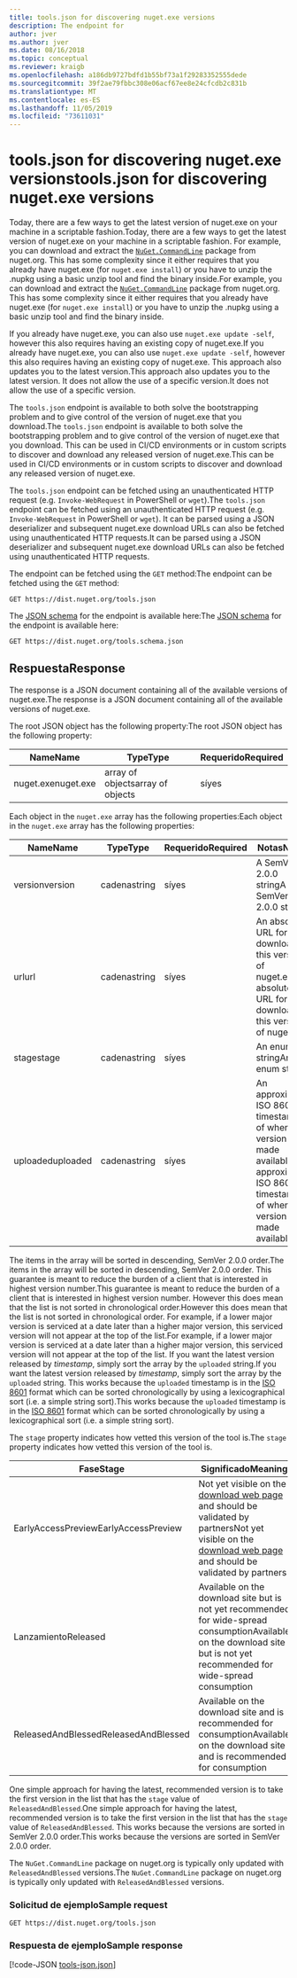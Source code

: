 ```yaml
---
title: tools.json for discovering nuget.exe versions
description: The endpoint for
author: jver
ms.author: jver
ms.date: 08/16/2018
ms.topic: conceptual
ms.reviewer: kraigb
ms.openlocfilehash: a186db9727bdfd1b55bf73a1f29283352555dede
ms.sourcegitcommit: 39f2ae79fbbc308e06acf67ee8e24cfcdb2c831b
ms.translationtype: MT
ms.contentlocale: es-ES
ms.lasthandoff: 11/05/2019
ms.locfileid: "73611031"
---
```

# <a name="toolsjson-for-discovering-nugetexe-versions"></a><span data-ttu-id="8f9b7-103">tools.json for discovering nuget.exe versions</span><span class="sxs-lookup"><span data-stu-id="8f9b7-103">tools.json for discovering nuget.exe versions</span></span>

<span data-ttu-id="8f9b7-104">Today, there are a few ways to get the latest version of nuget.exe on your machine in a scriptable fashion.</span><span class="sxs-lookup"><span data-stu-id="8f9b7-104">Today, there are a few ways to get the latest version of nuget.exe on your machine in a scriptable fashion.</span></span> <span data-ttu-id="8f9b7-105">For example, you can download and extract the [`NuGet.CommandLine`](https://www.nuget.org/packages/NuGet.CommandLine/) package from nuget.org. This has some complexity since it either requires that you already have nuget.exe (for `nuget.exe install`) or you have to unzip the .nupkg using a basic unzip tool and find the binary inside.</span><span class="sxs-lookup"><span data-stu-id="8f9b7-105">For example, you can download and extract the [`NuGet.CommandLine`](https://www.nuget.org/packages/NuGet.CommandLine/) package from nuget.org. This has some complexity since it either requires that you already have nuget.exe (for `nuget.exe install`) or you have to unzip the .nupkg using a basic unzip tool and find the binary inside.</span></span>

<span data-ttu-id="8f9b7-106">If you already have nuget.exe, you can also use `nuget.exe update -self`, however this also requires having an existing copy of nuget.exe.</span><span class="sxs-lookup"><span data-stu-id="8f9b7-106">If you already have nuget.exe, you can also use `nuget.exe update -self`, however this also requires having an existing copy of nuget.exe.</span></span> <span data-ttu-id="8f9b7-107">This approach also updates you to the latest version.</span><span class="sxs-lookup"><span data-stu-id="8f9b7-107">This approach also updates you to the latest version.</span></span> <span data-ttu-id="8f9b7-108">It does not allow the use of a specific version.</span><span class="sxs-lookup"><span data-stu-id="8f9b7-108">It does not allow the use of a specific version.</span></span>

<span data-ttu-id="8f9b7-109">The `tools.json` endpoint is available to both solve the bootstrapping problem and to give control of the version of nuget.exe that you download.</span><span class="sxs-lookup"><span data-stu-id="8f9b7-109">The `tools.json` endpoint is available to both solve the bootstrapping problem and to give control of the version of nuget.exe that you download.</span></span> <span data-ttu-id="8f9b7-110">This can be used in CI/CD environments or in custom scripts to discover and download any released version of nuget.exe.</span><span class="sxs-lookup"><span data-stu-id="8f9b7-110">This can be used in CI/CD environments or in custom scripts to discover and download any released version of nuget.exe.</span></span>

<span data-ttu-id="8f9b7-111">The `tools.json` endpoint can be fetched using an unauthenticated HTTP request (e.g. `Invoke-WebRequest` in PowerShell or `wget`).</span><span class="sxs-lookup"><span data-stu-id="8f9b7-111">The `tools.json` endpoint can be fetched using an unauthenticated HTTP request (e.g. `Invoke-WebRequest` in PowerShell or `wget`).</span></span> <span data-ttu-id="8f9b7-112">It can be parsed using a JSON deserializer and subsequent nuget.exe download URLs can also be fetched using unauthenticated HTTP requests.</span><span class="sxs-lookup"><span data-stu-id="8f9b7-112">It can be parsed using a JSON deserializer and subsequent nuget.exe download URLs can also be fetched using unauthenticated HTTP requests.</span></span>

<span data-ttu-id="8f9b7-113">The endpoint can be fetched using the `GET` method:</span><span class="sxs-lookup"><span data-stu-id="8f9b7-113">The endpoint can be fetched using the `GET` method:</span></span>

    GET https://dist.nuget.org/tools.json

<span data-ttu-id="8f9b7-114">The [JSON schema](https://json-schema.org/) for the endpoint is available here:</span><span class="sxs-lookup"><span data-stu-id="8f9b7-114">The [JSON schema](https://json-schema.org/) for the endpoint is available here:</span></span>

    GET https://dist.nuget.org/tools.schema.json

## <a name="response"></a><span data-ttu-id="8f9b7-115">Respuesta</span><span class="sxs-lookup"><span data-stu-id="8f9b7-115">Response</span></span>

<span data-ttu-id="8f9b7-116">The response is a JSON document containing all of the available versions of nuget.exe.</span><span class="sxs-lookup"><span data-stu-id="8f9b7-116">The response is a JSON document containing all of the available versions of nuget.exe.</span></span>

<span data-ttu-id="8f9b7-117">The root JSON object has the following property:</span><span class="sxs-lookup"><span data-stu-id="8f9b7-117">The root JSON object has the following property:</span></span>

<span data-ttu-id="8f9b7-118">Name</span><span class="sxs-lookup"><span data-stu-id="8f9b7-118">Name</span></span>      | <span data-ttu-id="8f9b7-119">Type</span><span class="sxs-lookup"><span data-stu-id="8f9b7-119">Type</span></span>             | <span data-ttu-id="8f9b7-120">Requerido</span><span class="sxs-lookup"><span data-stu-id="8f9b7-120">Required</span></span>
--------- | ---------------- | --------
<span data-ttu-id="8f9b7-121">nuget.exe</span><span class="sxs-lookup"><span data-stu-id="8f9b7-121">nuget.exe</span></span> | <span data-ttu-id="8f9b7-122">array of objects</span><span class="sxs-lookup"><span data-stu-id="8f9b7-122">array of objects</span></span> | <span data-ttu-id="8f9b7-123">sí</span><span class="sxs-lookup"><span data-stu-id="8f9b7-123">yes</span></span>

<span data-ttu-id="8f9b7-124">Each object in the `nuget.exe` array has the following properties:</span><span class="sxs-lookup"><span data-stu-id="8f9b7-124">Each object in the `nuget.exe` array has the following properties:</span></span>

<span data-ttu-id="8f9b7-125">Name</span><span class="sxs-lookup"><span data-stu-id="8f9b7-125">Name</span></span>     | <span data-ttu-id="8f9b7-126">Type</span><span class="sxs-lookup"><span data-stu-id="8f9b7-126">Type</span></span>   | <span data-ttu-id="8f9b7-127">Requerido</span><span class="sxs-lookup"><span data-stu-id="8f9b7-127">Required</span></span> | <span data-ttu-id="8f9b7-128">Notas</span><span class="sxs-lookup"><span data-stu-id="8f9b7-128">Notes</span></span>
-------- | ------ | -------- | -----
<span data-ttu-id="8f9b7-129">version</span><span class="sxs-lookup"><span data-stu-id="8f9b7-129">version</span></span>  | <span data-ttu-id="8f9b7-130">cadena</span><span class="sxs-lookup"><span data-stu-id="8f9b7-130">string</span></span> | <span data-ttu-id="8f9b7-131">sí</span><span class="sxs-lookup"><span data-stu-id="8f9b7-131">yes</span></span>      | <span data-ttu-id="8f9b7-132">A SemVer 2.0.0 string</span><span class="sxs-lookup"><span data-stu-id="8f9b7-132">A SemVer 2.0.0 string</span></span>
<span data-ttu-id="8f9b7-133">url</span><span class="sxs-lookup"><span data-stu-id="8f9b7-133">url</span></span>      | <span data-ttu-id="8f9b7-134">cadena</span><span class="sxs-lookup"><span data-stu-id="8f9b7-134">string</span></span> | <span data-ttu-id="8f9b7-135">sí</span><span class="sxs-lookup"><span data-stu-id="8f9b7-135">yes</span></span>      | <span data-ttu-id="8f9b7-136">An absolute URL for downloading this version of nuget.exe</span><span class="sxs-lookup"><span data-stu-id="8f9b7-136">An absolute URL for downloading this version of nuget.exe</span></span>
<span data-ttu-id="8f9b7-137">stage</span><span class="sxs-lookup"><span data-stu-id="8f9b7-137">stage</span></span>    | <span data-ttu-id="8f9b7-138">cadena</span><span class="sxs-lookup"><span data-stu-id="8f9b7-138">string</span></span> | <span data-ttu-id="8f9b7-139">sí</span><span class="sxs-lookup"><span data-stu-id="8f9b7-139">yes</span></span>      | <span data-ttu-id="8f9b7-140">An enum string</span><span class="sxs-lookup"><span data-stu-id="8f9b7-140">An enum string</span></span>
<span data-ttu-id="8f9b7-141">uploaded</span><span class="sxs-lookup"><span data-stu-id="8f9b7-141">uploaded</span></span> | <span data-ttu-id="8f9b7-142">cadena</span><span class="sxs-lookup"><span data-stu-id="8f9b7-142">string</span></span> | <span data-ttu-id="8f9b7-143">sí</span><span class="sxs-lookup"><span data-stu-id="8f9b7-143">yes</span></span>      | <span data-ttu-id="8f9b7-144">An approximate ISO 8601 timestamp of when the version was made available</span><span class="sxs-lookup"><span data-stu-id="8f9b7-144">An approximate ISO 8601 timestamp of when the version was made available</span></span>

<span data-ttu-id="8f9b7-145">The items in the array will be sorted in descending, SemVer 2.0.0 order.</span><span class="sxs-lookup"><span data-stu-id="8f9b7-145">The items in the array will be sorted in descending, SemVer 2.0.0 order.</span></span> <span data-ttu-id="8f9b7-146">This guarantee is meant to reduce the burden of a client that is interested in highest version number.</span><span class="sxs-lookup"><span data-stu-id="8f9b7-146">This guarantee is meant to reduce the burden of a client that is interested in highest version number.</span></span> <span data-ttu-id="8f9b7-147">However this does mean that the list is not sorted in chronological order.</span><span class="sxs-lookup"><span data-stu-id="8f9b7-147">However this does mean that the list is not sorted in chronological order.</span></span> <span data-ttu-id="8f9b7-148">For example, if a lower major version is serviced at a date later than a higher major version, this serviced version will not appear at the top of the list.</span><span class="sxs-lookup"><span data-stu-id="8f9b7-148">For example, if a lower major version is serviced at a date later than a higher major version, this serviced version will not appear at the top of the list.</span></span> <span data-ttu-id="8f9b7-149">If you want the latest version released by *timestamp*, simply sort the array by the `uploaded` string.</span><span class="sxs-lookup"><span data-stu-id="8f9b7-149">If you want the latest version released by *timestamp*, simply sort the array by the `uploaded` string.</span></span> <span data-ttu-id="8f9b7-150">This works because the `uploaded` timestamp is in the [ISO 8601](https://www.iso.org/iso-8601-date-and-time-format.html) format which can be sorted chronologically by using a lexicographical sort (i.e. a simple string sort).</span><span class="sxs-lookup"><span data-stu-id="8f9b7-150">This works because the `uploaded` timestamp is in the [ISO 8601](https://www.iso.org/iso-8601-date-and-time-format.html) format which can be sorted chronologically by using a lexicographical sort (i.e. a simple string sort).</span></span>

<span data-ttu-id="8f9b7-151">The `stage` property indicates how vetted this version of the tool is.</span><span class="sxs-lookup"><span data-stu-id="8f9b7-151">The `stage` property indicates how vetted this version of the tool is.</span></span> 

<span data-ttu-id="8f9b7-152">Fase</span><span class="sxs-lookup"><span data-stu-id="8f9b7-152">Stage</span></span>              | <span data-ttu-id="8f9b7-153">Significado</span><span class="sxs-lookup"><span data-stu-id="8f9b7-153">Meaning</span></span>
------------------ | ------
<span data-ttu-id="8f9b7-154">EarlyAccessPreview</span><span class="sxs-lookup"><span data-stu-id="8f9b7-154">EarlyAccessPreview</span></span> | <span data-ttu-id="8f9b7-155">Not yet visible on the [download web page](https://www.nuget.org/downloads) and should be validated by partners</span><span class="sxs-lookup"><span data-stu-id="8f9b7-155">Not yet visible on the [download web page](https://www.nuget.org/downloads) and should be validated by partners</span></span>
<span data-ttu-id="8f9b7-156">Lanzamiento</span><span class="sxs-lookup"><span data-stu-id="8f9b7-156">Released</span></span>           | <span data-ttu-id="8f9b7-157">Available on the download site but is not yet recommended for wide-spread consumption</span><span class="sxs-lookup"><span data-stu-id="8f9b7-157">Available on the download site but is not yet recommended for wide-spread consumption</span></span>
<span data-ttu-id="8f9b7-158">ReleasedAndBlessed</span><span class="sxs-lookup"><span data-stu-id="8f9b7-158">ReleasedAndBlessed</span></span> | <span data-ttu-id="8f9b7-159">Available on the download site and is recommended for consumption</span><span class="sxs-lookup"><span data-stu-id="8f9b7-159">Available on the download site and is recommended for consumption</span></span>

<span data-ttu-id="8f9b7-160">One simple approach for having the latest, recommended version is to take the first version in the list that has the `stage` value of `ReleasedAndBlessed`.</span><span class="sxs-lookup"><span data-stu-id="8f9b7-160">One simple approach for having the latest, recommended version is to take the first version in the list that has the `stage` value of `ReleasedAndBlessed`.</span></span> <span data-ttu-id="8f9b7-161">This works because the versions are sorted in SemVer 2.0.0 order.</span><span class="sxs-lookup"><span data-stu-id="8f9b7-161">This works because the versions are sorted in SemVer 2.0.0 order.</span></span>

<span data-ttu-id="8f9b7-162">The `NuGet.CommandLine` package on nuget.org is typically only updated with `ReleasedAndBlessed` versions.</span><span class="sxs-lookup"><span data-stu-id="8f9b7-162">The `NuGet.CommandLine` package on nuget.org is typically only updated with `ReleasedAndBlessed` versions.</span></span>

### <a name="sample-request"></a><span data-ttu-id="8f9b7-163">Solicitud de ejemplo</span><span class="sxs-lookup"><span data-stu-id="8f9b7-163">Sample request</span></span>

    GET https://dist.nuget.org/tools.json

### <a name="sample-response"></a><span data-ttu-id="8f9b7-164">Respuesta de ejemplo</span><span class="sxs-lookup"><span data-stu-id="8f9b7-164">Sample response</span></span>

[!code-JSON [tools-json.json](./_data/tools-json.json)]
